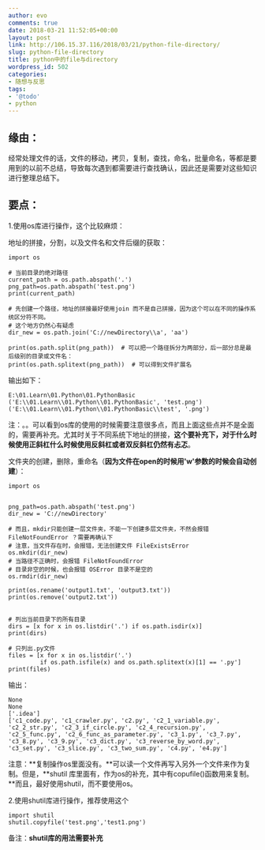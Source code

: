 ```yaml
---
author: evo
comments: true
date: 2018-03-21 11:52:05+00:00
layout: post
link: http://106.15.37.116/2018/03/21/python-file-directory/
slug: python-file-directory
title: python中的file与directory
wordpress_id: 502
categories:
- 随想与反思
tags:
- '@todo'
- python
---
```


<!-- more -->


## 缘由：


经常处理文件的话，文件的移动，拷贝，复制，查找，命名，批量命名，等都是要用到的以前不总结，导致每次遇到都需要进行查找确认，因此还是需要对这些知识进行整理总结下。


## 要点：


1.使用os库进行操作，这个比较麻烦：

地址的拼接，分割，以及文件名和文件后缀的获取：

    
    import os
    
    # 当前目录的绝对路径
    current_path = os.path.abspath('.')
    png_path=os.path.abspath('test.png')
    print(current_path)
    
    # 先创建一个路径，地址的拼接最好使用join 而不是自己拼接，因为这个可以在不同的操作系统区分符不同。
    # 这个地方仍然心有疑虑
    dir_new = os.path.join('C://newDirectory\\a', 'aa')
    
    print(os.path.split(png_path))  # 可以把一个路径拆分为两部分，后一部分总是最后级别的目录或文件名：
    print(os.path.splitext(png_path))  # 可以得到文件扩展名


输出如下：

    
    E:\01.Learn\01.Python\01.PythonBasic
    ('E:\\01.Learn\\01.Python\\01.PythonBasic', 'test.png')
    ('E:\\01.Learn\\01.Python\\01.PythonBasic\\test', '.png')


注：。。可以看到os库的使用的时候需要注意很多点，而且上面这些点并不是全面的，需要再补充。尤其时关于不同系统下地址的拼接，**这个要补充下，对于什么时候使用正斜杠什么时候使用反斜杠或者双反斜杠仍然有忐忑**。

文件夹的创建，删除，重命名（**因为文件在open的时候用'w'参数的时候会自动创建**）：

    
    import os
    
    
    png_path=os.path.abspath('test.png')
    dir_new = 'C://newDirectory'
    
    # 而且，mkdir只能创建一层文件夹，不能一下创建多层文件夹，不然会报错 FileNotFoundError ？需要再确认下
    # 注意，当文件存在时，会报错，无法创建文件 FileExistsError
    os.mkdir(dir_new)
    # 当路径不正确时，会报错 FileNotFoundError
    # 目录非空的时候，也会报错 OSError 目录不是空的
    os.rmdir(dir_new)
    
    print(os.rename('output1.txt', 'output3.txt'))
    print(os.remove('output2.txt'))
    
    
    # 列出当前目录下的所有目录
    dirs = [x for x in os.listdir('.') if os.path.isdir(x)]
    print(dirs)
    
    # 只列出.py文件
    files = [x for x in os.listdir('.')
             if os.path.isfile(x) and os.path.splitext(x)[1] == '.py']
    print(files)


输出：

    
    None
    None
    ['.idea']
    ['c1_code.py', 'c1_crawler.py', 'c2.py', 'c2_1_variable.py', 'c2_2_str.py', 'c2_3_if_circle.py', 'c2_4_recursion.py', 'c2_5_func.py', 'c2_6_func_as_parameter.py', 'c3_1.py', 'c3_7.py', 'c3_8.py', 'c3_9.py', 'c3_dict.py', 'c3_reverse_by_word.py', 'c3_set.py', 'c3_slice.py', 'c3_two_sum.py', 'c4.py', 'e4.py']


注意：**复制操作os里面没有。**可以读一个文件再写入另外一个文件来作为复制。但是，**shutil 库里面有，作为os的补充，其中有copufile()函数用来复制。**而且，最好使用shutil，而不要使用os。

2.使用shutil库进行操作，推荐使用这个

    
    import shutil
    shutil.copyfile('test.png','test1.png')


备注：**shutil库的用法需要补充**






